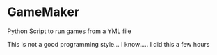 # GameMaker
Python Script to run games from a YML file

This is not a good programming style... I know.....
I did this a few hours 